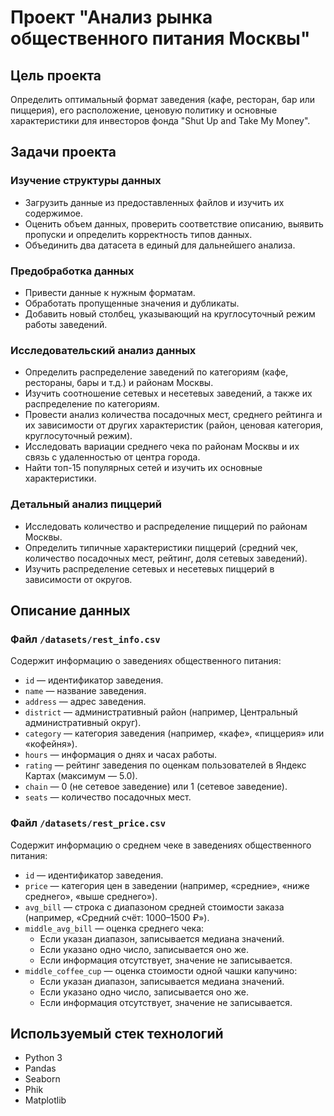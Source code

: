 # Проект "Анализ рынка общественного питания Москвы"

## Цель проекта
Определить оптимальный формат заведения (кафе, ресторан, бар или пиццерия), его расположение, ценовую политику и основные характеристики для инвесторов фонда "Shut Up and Take My Money".

## Задачи проекта
### Изучение структуры данных
- Загрузить данные из предоставленных файлов и изучить их содержимое.
- Оценить объем данных, проверить соответствие описанию, выявить пропуски и определить корректность типов данных.
- Объединить два датасета в единый для дальнейшего анализа.

### Предобработка данных
- Привести данные к нужным форматам.
- Обработать пропущенные значения и дубликаты.
- Добавить новый столбец, указывающий на круглосуточный режим работы заведений.

### Исследовательский анализ данных
- Определить распределение заведений по категориям (кафе, рестораны, бары и т.д.) и районам Москвы.
- Изучить соотношение сетевых и несетевых заведений, а также их распределение по категориям.
- Провести анализ количества посадочных мест, среднего рейтинга и их зависимости от других характеристик (район, ценовая категория, круглосуточный режим).
- Исследовать вариации среднего чека по районам Москвы и их связь с удаленностью от центра города.
- Найти топ-15 популярных сетей и изучить их основные характеристики.

### Детальный анализ пиццерий
- Исследовать количество и распределение пиццерий по районам Москвы.
- Определить типичные характеристики пиццерий (средний чек, количество посадочных мест, рейтинг, доля сетевых заведений).
- Изучить распределение сетевых и несетевых пиццерий в зависимости от округов.

## Описание данных
### Файл `/datasets/rest_info.csv`
Содержит информацию о заведениях общественного питания:
- `id` — идентификатор заведения.
- `name` — название заведения.
- `address` — адрес заведения.
- `district` — административный район (например, Центральный административный округ).
- `category` — категория заведения (например, «кафе», «пиццерия» или «кофейня»).
- `hours` — информация о днях и часах работы.
- `rating` — рейтинг заведения по оценкам пользователей в Яндекс Картах (максимум — 5.0).
- `chain` — 0 (не сетевое заведение) или 1 (сетевое заведение).
- `seats` — количество посадочных мест.

### Файл `/datasets/rest_price.csv`
Содержит информацию о среднем чеке в заведениях общественного питания:
- `id` — идентификатор заведения.
- `price` — категория цен в заведении (например, «средние», «ниже среднего», «выше среднего»).
- `avg_bill` — строка с диапазоном средней стоимости заказа (например, «Средний счёт: 1000–1500 ₽»).
- `middle_avg_bill` — оценка среднего чека:
  - Если указан диапазон, записывается медиана значений.
  - Если указано одно число, записывается оно же.
  - Если информация отсутствует, значение не записывается.
- `middle_coffee_cup` — оценка стоимости одной чашки капучино:
  - Если указан диапазон, записывается медиана значений.
  - Если указано одно число, записывается оно же.
  - Если информация отсутствует, значение не записывается.

## Используемый стек технологий
- Python 3
- Pandas
- Seaborn
- Phik
- Matplotlib

